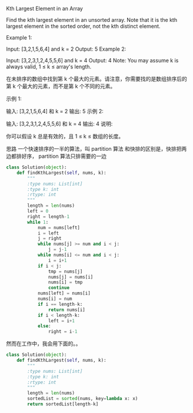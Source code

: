 Kth Largest Element in an Array

Find the kth largest element in an unsorted array. Note that it is the kth largest element in the sorted order, not the kth distinct element.

Example 1:

Input: [3,2,1,5,6,4] and k = 2
Output: 5
Example 2:

Input: [3,2,3,1,2,4,5,5,6] and k = 4
Output: 4
Note: 
You may assume k is always valid, 1 ≤ k ≤ array's length.



在未排序的数组中找到第 k 个最大的元素。请注意，你需要找的是数组排序后的第 k 个最大的元素，而不是第 k 个不同的元素。

示例 1:

输入: [3,2,1,5,6,4] 和 k = 2
输出: 5
示例 2:

输入: [3,2,3,1,2,4,5,5,6] 和 k = 4
输出: 4
说明:

你可以假设 k 总是有效的，且 1 ≤ k ≤ 数组的长度。

思路
一个快速排序的一半的算法，叫 partition 算法
和快排的区别是，快排把两边都排好序， partition 算法只排需要的一边

```PYTHON
class Solution(object):
    def findKthLargest(self, nums, k):
        """
        :type nums: List[int]
        :type k: int
        :rtype: int
        """
        length = len(nums)
        left = 0
        right = length-1
        while 1:
            num = nums[left]
            i = left
            j = right
            while nums[j] >= num and i < j:
                j = j-1
            while nums[i] <= num and i < j:
                i = i+1
            if i < j:
                tmp = nums[j]
                nums[j] = nums[i]
                nums[i] = tmp
                continue
            nums[left] = nums[i]
            nums[i] = num
            if i == length-k:
                return nums[i]
            if i < length-k:
                left = i+1
            else:
                right = i-1     
```

然而在工作中，我会用下面的。。
```PYTHON
class Solution(object):
    def findKthLargest(self, nums, k):
        """
        :type nums: List[int]
        :type k: int
        :rtype: int
        """
        length = len(nums)
        sortedList = sorted(nums, key=lambda x: x)
        return sortedList[length-k]
```